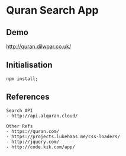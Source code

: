 # Quran Search App

## Demo
http://quran.dilwoar.co.uk/


## Initialisation

```
npm install;
```

## References
```
Search API 
- http://api.alquran.cloud/

Other Refs
- https://quran.com/
- https://projects.lukehaas.me/css-loaders/
- http://jquery.com/
- http://code.kik.com/app/

```